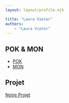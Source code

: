 ```yaml
---
layout: layout/profile.njk

title: "Laura Vietor"
authors:
    - "Laura Vietor"
---
```


## POK & MON

- [POK](./pok)
- [MON](./mon)

## Projet

[Notre Projet](../_projets/notre-projet)
